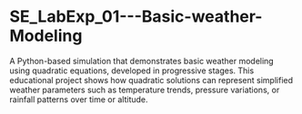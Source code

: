 # SE_LabExp_01---Basic-weather-Modeling
A Python-based simulation that demonstrates basic weather modeling using quadratic equations, developed in progressive stages. This educational project shows how quadratic solutions can represent simplified weather parameters such as temperature trends, pressure variations, or rainfall patterns over time or altitude.
